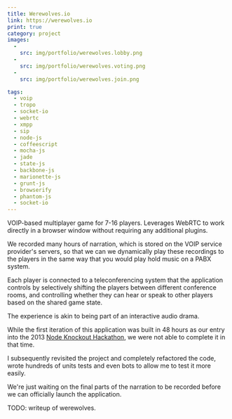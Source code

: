 ```yaml
---
title: Werewolves.io 
link: https://werewolves.io
print: true
category: project
images:
  - 
    src: img/portfolio/werewolves.lobby.png
  - 
    src: img/portfolio/werewolves.voting.png
  - 
    src: img/portfolio/werewolves.join.png

tags:
  - voip
  - tropo
  - socket-io
  - webrtc
  - xmpp
  - sip
  - node-js
  - coffeescript
  - mocha-js
  - jade
  - state-js
  - backbone-js
  - marionette-js
  - grunt-js
  - browserify
  - phantom-js
  - socket-io
---
```

VOIP-based multiplayer game for 7-16 players. Leverages WebRTC to work directly in a browser window without requiring any additional plugins. 

We recorded many hours of narration, which is stored on the VOIP service provider's servers, so that we can we dynamically play these
recordings to the players in the same way that you would play hold music on a PABX system.

Each player is connected to a teleconferencing system that the application controls by selectively shifting the players
between different conference rooms, and controlling whether they can hear or speak to other players based on the shared game state. 

The experience is akin to being part of an interactive audio drama.

<!--more-->

While the first iteration of this application was built in 48 hours as our entry into the 2013 [Node Knockout Hackathon](http://nodeknockout.com), we were not able to complete it in that time.

I subsequently revisited the project and completely refactored the code, wrote hundreds of units tests and even bots to allow me to test it more easily.

We're just waiting on the final parts of the narration to be recorded before we can officially launch the application.


TODO: writeup of werewolves.
